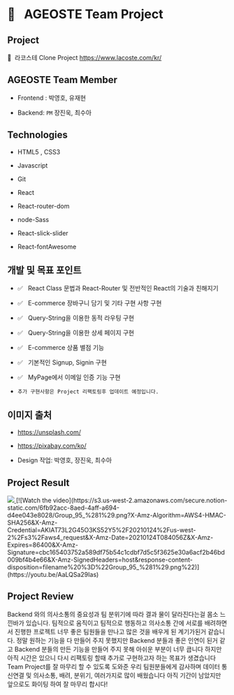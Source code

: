 # 🐊 &nbsp; AGEOSTE Team Project

## Project

🐊&nbsp;&nbsp;라코스테 Clone Project https://www.lacoste.com/kr/<br/>


## AGEOSTE Team Member
* Frontend : 박영호, 유재현

* Backend:  `PM` 장진욱, 최수아

## Technologies 

* HTML5 , CSS3

* Javascript 

* Git

* React

* React-router-dom

* node-Sass

* React-slick-slider 

* React-fontAwesome

## 개발 및 목표 포인트

- ✅&nbsp;&nbsp; React Class 문법과 React-Router 및 전반적인 React의 기술과 친해지기

- ✅&nbsp;&nbsp; E-commerce 장바구니 담기 및 기타 구현 사항 구현 

- ✅&nbsp;&nbsp; Query-String을 이용한 동적 라우팅 구현 

- ✅&nbsp;&nbsp; Query-String을 이용한 상세 페이지 구현

- ✅&nbsp;&nbsp; E-commerce 상품 별점 기능

- ✅&nbsp;&nbsp; 기본적인 Signup, Signin 구현

- ✅&nbsp;&nbsp; MyPage에서 이메일 인증 기능 구현

- `추가 구현사항은 Project 리팩토링후 업데이트 예정입니다.`

## 이미지 출처

* https://unsplash.com/

* https://pixabay.com/ko/

* Design 작업: 박영호, 장진욱, 최수아



## Project Result
<a href='https://www.youtube.com/watch?v=AaLQSa29Ias'>
  <img src='https://user-images.githubusercontent.com/45556052/111762046-e53f0b80-88e3-11eb-9f9e-49717a176876.png' />
  </a>
[![Watch the video](https://s3.us-west-2.amazonaws.com/secure.notion-static.com/6fb92acc-8aed-4aff-a694-d4ee043e8028/Group_95_%281%29.png?X-Amz-Algorithm=AWS4-HMAC-SHA256&X-Amz-Credential=AKIAT73L2G45O3KS52Y5%2F20210124%2Fus-west-2%2Fs3%2Faws4_request&X-Amz-Date=20210124T084056Z&X-Amz-Expires=86400&X-Amz-Signature=cbc165403752a589df75b54c1cdbf7d5c5f3625e30a6acf2b46bd009bf4b4e66&X-Amz-SignedHeaders=host&response-content-disposition=filename%20%3D%22Group_95_%281%29.png%22)](https://youtu.be/AaLQSa29Ias)

## Project Review
Backend 와의 의사소통의 중요성과 팀 분위기에 따라 결과 물이 달라진다는걸 몸소 느낀바가 있습니다. 팀적으로 움직이고 팀적으로 행동하고 의사소통 간에 서로를 배려하면서 진행한 프로젝트 너무 좋은 팀원들을 만나고 많은 것을 배우게 된 계기가된거 같습니다. 정말 원하는 기능을 다 만들어 주지 못했지만 Backend 분들과 좋은 인연이 된거 같고 Backend 분들의 만든 기능을 만들어 주지 못해 아쉬운 부분이 너무 큽니다 하지만 아직 시간은 있으니 다시 리팩토링 할때 추가로 구현하고자 하는 목표가 생겼습니다 Team Project를 잘 마무리 할 수 있도록 도와준 우리 팀원분들에게 감사하며 데이터 통신연결 및 의사소통, 배려, 분위기, 여러가지로 많이 배웠습니다 아직 기간이 남았지만 앞으로도 화이팅 하여 잘 마무리 합시다!



